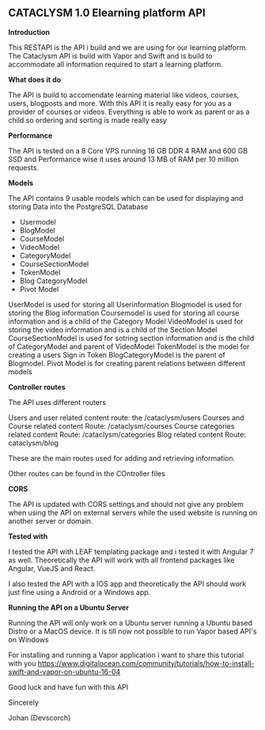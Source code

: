 <h2> CATACLYSM 1.0 Elearning platform API</h2>
   
<b>Introduction</b>

This RESTAPI is the API i build and we are using for our learning platform. The Cataclysm API is build with Vapor and Swift and is build to accommodate all information required to start a learning platform.

<b>What does it do</b>

The API is build to accomendate learning material like videos, courses, users, blogposts and more. With this API it is really easy for you as a provider of courses or videos. Everything is able to work as parent or as a child so ordering and sorting is made really easy

<b>Performance</b>

The API is tested on a 8 Core VPS running 16 GB DDR 4 RAM and 600 GB SSD and Performance wise it uses around 13 MB of RAM per 10 million requests.

<b>Models</b>

The API contains 9 usable models which can be used for displaying and storing Data into the PostgreSQL Database

- Usermodel
- BlogModel
- CourseModel
- VideoModel
- CategoryModel
- CourseSectionModel
- TokenModel
- Blog CategoryModel
- Pivot Model

UserModel is used for storing all Userinformation
Blogmodel is used for storing the Blog information
Coursemodel is used for storing all course information and is a child of the Category Model
VideoModel is used for storing the video information and is a child of the Section Model
CourseSectionModel is used for sotring section information and is the child of CategoryModel and parent of VideoModel
TokenModel is the model for creating a users Sign in Token
BlogCategoryModel is the parent of Blogmodel.
Pivot Model is for creating parent relations between different models

<b>Controller routes</b>

The API uses different routers

Users and user related content route: the /cataclysm/users 
Courses and Course related content Route: /cataclysm/courses
Course categories related content Route: /cataclysm/categories
Blog related content Route: cataclysm/blog

These are the main routes used for adding and retrieving information. 

Other routes can be found in the COntroller files

<b>CORS</b>

The API is updated with CORS settings and should not give any problem when using the API on external servers while the used website is running on another server or domain.

<b>Tested with</b>

I tested the API with LEAF templating package and i tested it with Angular 7 as well. Theoretically the API will work with all frontend packages like Angular, VueJS and React. 

I also tested the API with a IOS app and theoretically the API should work just fine using a Android or a Windows app.

<b>Running the API on a Ubuntu Server</b>

Running the API will only work on a Ubuntu server running a Ubuntu based Distro or a MacOS device. It is till now not possible to run Vapor based API's on Windows

For installing and running a Vapor application i want to share this tutorial with you
https://www.digitalocean.com/community/tutorials/how-to-install-swift-and-vapor-on-ubuntu-16-04

Good luck and have fun with this API

Sincerely

Johan (Devscorch)



